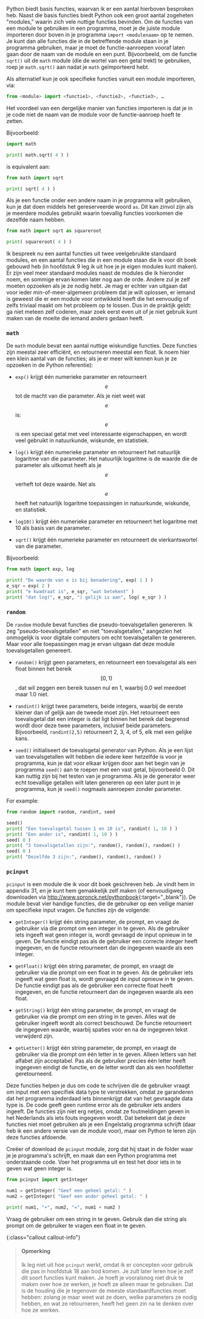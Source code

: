 Python biedt basis functies, waarvan ik er een aantal hierboven
besproken heb. Naast die basis functies biedt Python ook een groot
aantal zogeheten "modules," waarin zich vele nuttige functies bevinden.
Om de functies van een module te gebruiken in een programma, moet je de
juiste module importeren door boven in je programma
`import <modulenaam>` op te nemen. Je kunt dan alle functies die in de
betreffende module staan in je programma gebruiken, maar je moet de
functie-aanroepen vooraf laten gaan door de naam van de module en een
punt. Bijvoorbeeld, om de functie `sqrt()` uit de `math` module (die de
wortel van een getal trekt) te gebruiken, roep je `math.sqrt()` aan
nadat je `math` geïmporteerd hebt.

Als alternatief kun je ook specifieke functies vanuit een module
importeren, via:

```python
from <module> import <functie1>, <functie2>, <functie3>, …
```

Het voordeel van een dergelijke manier van functies importeren is dat je
in je code niet de naam van de module voor de functie-aanroep hoeft te
zetten.

Bijvoorbeeld:

```python
import math

print( math.sqrt( 4 ) )
```

is equivalent aan:

```python
from math import sqrt

print( sqrt( 4 ) )
```

Als je een functie onder een andere naam in je programma wilt gebruiken,
kun je dat doen middels het gereserveerde woord `as`. Dit kan zinvol
zijn als je meerdere modules gebruikt waarin toevallig functies
voorkomen die dezelfde naam hebben.

```python
from math import sqrt as squareroot

print( squareroot( 4 ) )
```

Ik bespreek nu een aantal functies uit twee veelgebruikte standaard
modules, en een aantal functies die in een module staan die ik voor dit
boek gebouwd heb (in hoofdstuk
9
leg ik uit hoe je je eigen modules kunt maken). Er zijn veel meer
standaard modules naast de modules die ik hieronder noem, en sommige
ervan komen later nog aan de orde. Andere zul je zelf moeten opzoeken
als je ze nodig hebt. Je mag er echter van uitgaan dat voor ieder
min-of-meer-algemeen probleem dat je wilt oplossen, er iemand is geweest
die er een module voor ontwikkeld heeft die het eenvoudig of zelfs
triviaal maakt om het probleem op te lossen. Dus in de praktijk geldt:
ga niet meteen zelf coderen, maar zoek eerst even uit of je niet gebruik
kunt maken van de moeite die iemand anders gedaan heeft.

### `math`

De `math` module bevat een aantal nuttige wiskundige functies. Deze
functies zijn meestal zeer efficiënt, en retourneren meestal een float.
Ik noem hier een klein aantal van de functies; als je er meer wilt
kennen kun je ze opzoeken in de Python referentie):

-   `exp()` krijgt één numerieke parameter en retourneert $$e$$ tot de
    macht van die parameter. Als je niet weet wat $$e$$ is: $$e$$ is een
    speciaal getal met veel interessante eigenschappen, en wordt veel
    gebruikt in natuurkunde, wiskunde, en statistiek.

-   `log()` krijgt één numerieke parameter en retourneert het natuurlijk
    logaritme van die parameter. Het natuurlijk logaritme is de waarde
    die de parameter als uitkomst heeft als je $$e$$ verheft tot deze
    waarde. Net als $$e$$ heeft het natuurlijk logaritme toepassingen in
    natuurkunde, wiskunde, en statistiek.

-   `log10()` krijgt één numerieke parameter en retourneert het
    logaritme met 10 als basis van de parameter.

-   `sqrt()` krijgt één numerieke parameter en retourneert de
    vierkantswortel van die parameter.

Bijvoorbeeld:

```python
from math import exp, log

print( "De waarde van e is bij benadering", exp( 1 ) )
e_sqr = exp( 2 )
print( "e kwadraat is", e_sqr, "wat betekent" )
print( "dat log(", e_sqr, ") gelijk is aan", log( e_sqr ) )
```

### `random`

De `random` module bevat functies die pseudo-toevalsgetallen genereren.
Ik zeg "pseudo-toevalsgetallen" en niet "toevalsgetallen," aangezien het
onmogelijk is voor digitale computers om echt toevalsgetallen te
genereren. Maar voor alle toepassingen mag je ervan uitgaan dat deze
module toevalsgetallen genereert.

-   `random()` krijgt geen parameters, en retourneert een toevalsgetal
    als een float binnen het bereik $$[0,1)$$, dat wil zeggen een bereik
    tussen nul en 1, waarbij 0.0 wel meedoet maar 1.0 niet.

-   `randint()` krijgt twee parameters, beide integers, waarbij de
    eerste kleiner dan of gelijk aan de tweede moet zijn. Het
    retourneert een toevalsgetal dat een integer is dat ligt binnen het
    bereik dat begrensd wordt door deze twee parameters, inclusief beide
    parameters. Bijvoorbeeld, `randint(2,5)` retourneert 2, 3, 4, of 5,
    elk met een gelijke kans.

-   `seed()` initialiseert de toevalsgetal generator van Python. Als je
    een lijst van toevalsgetallen wilt hebben die iedere keer hetzelfde
    is voor je programma, kun je dat voor elkaar krijgen door aan het
    begin van je programma `seed()` aan te roepen met een vast getal,
    bijvoorbeeld 0. Dit kan nuttig zijn bij het testen van je programma.
    Als je de generator weer echt toevallige getallen wilt laten
    genereren op een later punt in je programma, kun je `seed()`
    nogmaals aanroepen zonder parameter.

For example:

```python
from random import random, randint, seed

seed()
print( "Een toevalsgetal tussen 1 en 10 is", randint( 1, 10 ) )
print( "Een ander is", randint( 1, 10 ) )
seed( 0 )
print( "3 toevalsgetallen zijn:", random(), random(), random() )
seed( 0 )
print( "Dezelfde 3 zijn:", random(), random(), random() )
```

### `pcinput`

`pcinput` is een module die ik voor dit boek geschreven heb. Je vindt
hem in appendix
31,
en je kunt hem gemakkelijk zelf maken (of eenvoudigweg downloaden via
<http://www.spronck.net/pythonbook>{:target="_blank"}). De module bevat vier handige
functies, die de gebruiker op een veilige manier om specifieke input
vragen. De functies zijn de volgende:

-   `getInteger()` krijgt één string parameter, de prompt, en vraagt de
    gebruiker via die prompt om een integer in te geven. Als de
    gebruiker iets ingeeft wat geen integer is, wordt gevraagd de input
    opnieuw in te geven. De functie eindigt pas als de gebruiker een
    correcte integer heeft ingegeven, en de functie retourneert dan de
    ingegeven waarde als een integer.

-   `getFloat()` krijgt één string parameter, de prompt, en vraagt de
    gebruiker via die prompt om een float in te geven. Als de gebruiker
    iets ingeeft wat geen float is, wordt gevraagd de input opnieuw in
    te geven. De functie eindigt pas als de gebruiker een correcte float
    heeft ingegeven, en de functie retourneert dan de ingegeven waarde
    als een float.

-   `getString()` krijgt één string parameter, de prompt, en vraagt de
    gebruiker via die prompt om een string in te geven. Alles wat de
    gebruiker ingeeft wordt als correct beschouwd. De functie
    retourneert de ingegeven waarde, waarbij spaties voor en na de
    ingegeven tekst verwijderd zijn.

-   `getLetter()` krijgt één string parameter, de prompt, en vraagt de
    gebruiker via die prompt om één letter in te geven. Alleen letters
    van het alfabet zijn acceptabel. Pas als de gebruiker precies één
    letter heeft ingegeven eindigt de functie, en de letter wordt dan
    als een hoofdletter geretourneerd.

Deze functies helpen je dus om code te schrijven die de gebruiker vraagt
om input met een specifiek data type te verstrekken, omdat ze garanderen
dat het programma inderdaad iets binnenkrijgt dat van het gevraagde data
type is. De code geeft geen runtime error als de gebruiker iets anders
ingeeft. De functies zijn niet erg netjes, omdat ze foutmeldingen geven
in het Nederlands als iets fouts ingegeven wordt. Dat betekent dat je
deze functies niet moet gebruiken als je een Engelstalig programma
schrijft (daar heb ik een andere versie van de module voor), maar om
Python te leren zijn deze functies afdoende.

Creëer of download de `pcinput` module, zorg dat hij staat in de folder
waar je je programma's schrijft, en maak dan een Python programma met
onderstaande code. Voer het programma uit en test het door iets in te
geven wat geen integer is.

```python
from pcinput import getInteger

num1 = getInteger( "Geef een geheel getal: " )
num2 = getInteger( "Geef een ander geheel getal: " )

print( num1, "+", num2, "=", num1 + num2 )
```

Vraag de gebruiker om een string in te geven. Gebruik dan die string als
prompt om de gebruiker te vragen een float in te geven.

{:class="callout callout-info"}
> #### Opmerking
> Ik leg niet uit hoe `pcinput` werkt, omdat ik er concepten voor gebruik die pas in hoofdstuk 18 aan bod komen. Je zult later leren hoe je zelf dit soort functies kunt maken. Je hoeft je vooralsnog niet druk te maken over hoe ze werken, je hoeft ze alleen maar te gebruiken. Dat is de houding die je tegenover de meeste standaardfuncties moet hebben: zolang je maar weet wat ze doen, welke parameters ze nodig hebben, en wat ze retourneren, heeft het geen zin na te denken over hoe ze werken.
